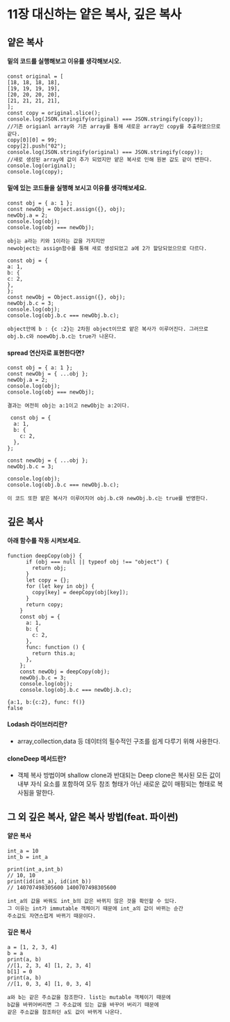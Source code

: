 # 11장 대신하는 얕은 복사, 깊은 복사

## 얕은 복사
#### 밑의 코드를 실행해보고 이유를 생각해보시오.
```
const original = [
[18, 18, 18, 18],
[19, 19, 19, 19],
[20, 20, 20, 20],
[21, 21, 21, 21],
];
const copy = original.slice();
console.log(JSON.stringify(original) === JSON.stringify(copy));
//기존 origianl array와 기존 array를 통해 새로운 array인 copy를 추출하였으므로 같다.
copy[0][0] = 99;
copy[2].push("02");
console.log(JSON.stringify(original) === JSON.stringify(copy));
//새로 생성된 array에 값이 추가 되었지만 얕은 복사로 인해 원본 값도 같이 변한다.
console.log(original);
console.log(copy);
```
#### 밑에 있는 코드들을 실행해 보시고 이유를 생각해보세요.
```
const obj = { a: 1 };
const newObj = Object.assign({}, obj);
newObj.a = 2;
console.log(obj);
console.log(obj === newObj);
```
```
obj는 a라는 키와 1이라는 값을 가지지만
newobject는 assign함수를 통해 새로 생성되었고 a에 2가 할당되었으므로 다르다.
```
```
const obj = {
a: 1,
b: {
c: 2,
},
};
const newObj = Object.assign({}, obj);
newObj.b.c = 3;
console.log(obj);
console.log(obj.b.c === newObj.b.c);
```
```
object안에 b : {c :2}는 2차원 object이므로 얕은 복사가 이루어진다. 그러므로 obj.b.c와 noewObj.b.c는 true가 나온다.
```
#### spread 연산자로 표현한다면?
```
const obj = { a: 1 };
const newObj = { ...obj };
newObj.a = 2;
console.log(obj);
console.log(obj === newObj);
```
```
결과는 여전히 obj는 a:1이고 newObj는 a:2이다.
```
```
 const obj = {
  a: 1,
  b: {
    c: 2,
  },
};

const newObj = { ...obj };
newObj.b.c = 3;

console.log(obj);
console.log(obj.b.c === newObj.b.c);
```
```
이 코드 또한 얕은 복사가 이루어지어 obj.b.c와 newObj.b.c는 true를 반영한다.
```

## 깊은 복사
#### 아래 함수를 작동 시켜보세요.
```
function deepCopy(obj) {
      if (obj === null || typeof obj !== "object") {
        return obj;
      }
      let copy = {};
      for (let key in obj) {
        copy[key] = deepCopy(obj[key]);
      }
      return copy;
    }
    const obj = {
      a: 1,
      b: {
        c: 2,
      },
      func: function () {
        return this.a;
      },
    };
    const newObj = deepCopy(obj);
    newObj.b.c = 3;
    console.log(obj);
    console.log(obj.b.c === newObj.b.c);
```
```
{a:1, b:{c:2}, func: f()}
false
```
#### Lodash 라이브러리란?
- array,collection,data 등 데이터의 필수적인 구조를 쉽게 다루기
위해 사용한다.
#### cloneDeep 메서드란?
- 객체 복사 방법이며 shallow clone과 반대되는 Deep clone은 복사된 모든 값이 내부 자식 요소를 포함하여 모두 참조 형태가 아닌 새로운 값이 매핑되는 형태로 복사됨을 말한다.

## 그 외 깊은 복사, 얕은 복사 방법(feat. 파이썬) 
#### 얕은 복사
```
int_a = 10
int_b = int_a

print(int_a,int_b)
// 10, 10
print(id(int_a), id(int_b))
// 140707498305600 1400707498305600
```
```
int_a의 값을 바꿔도 int_b의 값은 바뀌지 않은 것을 확인할 수 있다.
그 이유는 int가 immutable 객체이기 때문에 int_a의 값이 바뀌는 순간
주소값도 자연스럽게 바뀌기 때문이다.
```
#### 깊은 복사
```
a = [1, 2, 3, 4]
b = a
print(a, b)
//[1, 2, 3, 4] [1, 2, 3, 4]
b[1] = 0
print(a, b)
//[1, 0, 3, 4] [1, 0, 3, 4]
```
```
a와 b는 같은 주소값을 참조한다. list는 mutable 객체이기 때문에
b값을 바뀌어버리면 그 주소값에 있는 값을 바꾸어 버리기 때문에
같은 주소값을 참조하던 a도 값이 바뀌게 나온다.
```
